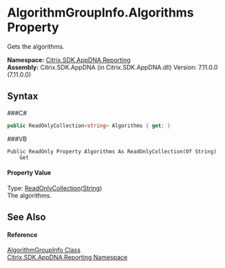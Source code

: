 # AlgorithmGroupInfo.Algorithms Property 
 

Gets the algorithms.

**Namespace:**&nbsp;<a href="N_Citrix_SDK_AppDNA_Reporting">Citrix.SDK.AppDNA.Reporting</a><br />**Assembly:**&nbsp;Citrix.SDK.AppDNA (in Citrix.SDK.AppDNA.dll) Version: 7.11.0.0 (7.11.0.0)

## Syntax

###C#
```csharp
public ReadOnlyCollection<string> Algorithms { get; }
```

###VB
```vbnet
Public ReadOnly Property Algorithms As ReadOnlyCollection(Of String)
	Get
```


#### Property Value
Type: <a href="http://msdn2.microsoft.com/en-us/library/ms132474" target="_blank">ReadOnlyCollection</a>(<a href="http://msdn2.microsoft.com/en-us/library/s1wwdcbf" target="_blank">String</a>)<br />The algorithms.

## See Also


#### Reference
<a href="T_Citrix_SDK_AppDNA_Reporting_AlgorithmGroupInfo">AlgorithmGroupInfo Class</a><br /><a href="N_Citrix_SDK_AppDNA_Reporting">Citrix.SDK.AppDNA.Reporting Namespace</a><br />